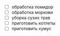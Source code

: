 - [ ] обработка помидор
- [ ] обработка моркови
- [ ] уборка сухих трав
- [ ] приготовить котлеты
- [ ] приготовить хумус